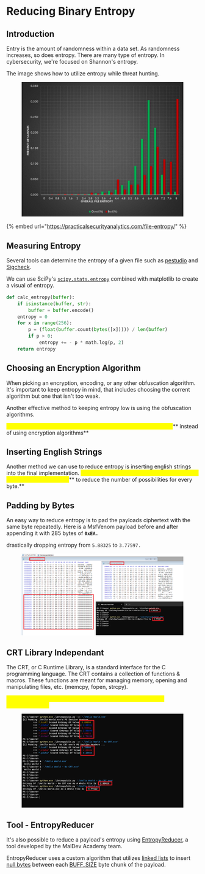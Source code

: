 # Reducing Binary Entropy

## Introduction

Entry is the amount of randomness within a data set. As randomness increases, so does entropy. There are many type of entropy. In cybersecurity, we're focused on Shannon's entropy.

The image shows how to utilize entropy while threat hunting.

<figure><img src="../../.gitbook/assets/image (27).png" alt=""><figcaption></figcaption></figure>

{% embed url="https://practicalsecurityanalytics.com/file-entropy/" %}

## Measuring Entropy

Several tools can determine the entropy of a given file such as [pestudio](https://www.winitor.com/download) and [Sigcheck](https://learn.microsoft.com/en-us/sysinternals/downloads/sigcheck).

We can use SciPy's [`scipy.stats.entropy`](https://docs.scipy.org/doc/scipy/reference/generated/scipy.stats.entropy.html) combined with matplotlib to create a visual of entropy.

```python
def calc_entropy(buffer):
    if isinstance(buffer, str):
        buffer = buffer.encode()
    entropy = 0
    for x in range(256):
        p = (float(buffer.count(bytes([x])))) / len(buffer)
        if p > 0:
            entropy += - p * math.log(p, 2)
    return entropy
```



## Choosing an Encryption Algorithm

When picking an encryption, encoding, or any other obfuscation algorithm. It's important to keep entropy in mind, that includes choosing the corrent algorithm but one that isn't too weak.

Another effective method to keeping entropy low is using the obfuscation algorithms.

<mark style="color:yellow;">**IPv4fuscation, IPv6fuscation, Macfuscation, and UUIDfuscation**</mark>** instead of using encryption algorithms**



## Inserting English Strings

Another method we can use to reduce entropy is inserting english strings into the final implementation.  <mark style="color:yellow;">**It's recommended to use either all lower case or all upper case strings**</mark>** to reduce the number of possibilities for every byte.**



## Padding by Bytes

An easy way to reduce entropy is to pad the payloads ciphertext with the same byte repeatedly. Here is a MsfVenom payload before and after appending it with 285 bytes of **`0xEA.`**

drastically dropping entropy from `5.88325` to `3.77597.`

<figure><img src="../../.gitbook/assets/image (28).png" alt=""><figcaption></figcaption></figure>

## CRT Library Independant

The CRT, or C Runtime Library, is a standard interface for the C programming language. The CRT contains a collection of functions & macros. These functions are meant for managing memory, opening and manipulating files, etc. (memcpy, fopen, strcpy).

<mark style="color:yellow;">**Removing CRT can drastically reduce the entropy of the final implementation.**</mark>

<figure><img src="../../.gitbook/assets/image (29).png" alt=""><figcaption></figcaption></figure>



## Tool - EntropyReducer&#x20;

It's also possible to reduce a payload's entropy using [EntropyReducer](https://github.com/Maldev-Academy/EntropyReducer), a tool developed by the MalDev Academy team.&#x20;

EntropyReducer uses a custom algorithm that utilizes [linked lists](https://www.learn-c.org/en/Linked\_lists) to insert [null bytes](https://github.com/Maldev-Academy/EntropyReducer/blob/main/EntropyReducer/Common.h#L14) between each [BUFF\_SIZE](https://github.com/Maldev-Academy/EntropyReducer/blob/main/EntropyReducer/Common.h#L13) byte chunk of the payload.
